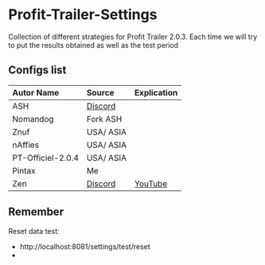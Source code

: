 # Profit-Trailer-Settings

Collection of different strategies for Profit Trailer 2.0.3.
Each time we will try to put the results obtained as well as the test period


## Configs list

Autor Name | Source | Explication |
:------------ | :------------- | :------------- |
| ASH | [Discord](https://discordapp.com/channels/400170732648398849/400664557099679756) | |
| Nomandog | Fork ASH |   | 
| Znuf | USA/ ASIA |   |  |
| nAffies | USA/ ASIA |   |
| PT-Officiel-2.0.4 | USA/ ASIA |   |
| Pintax | Me | | |
| Zen | [Discord](https://cdn.discordapp.com/attachments/400664557099679756/445901296940089345/PT_-_Zen_Settings_05-11-2018.rar)| [YouTube](https://www.youtube.com/watch?v=iiIyzw70ekc&t=167s)|


## Remember

Reset data test:
- http://localhost:8081/settings/test/reset
- 